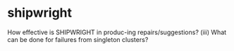 # shipwright
How effective is SHIPWRIGHT in produc-ing repairs/suggestions? 
(iii) What can be done for failures from singleton clusters?
